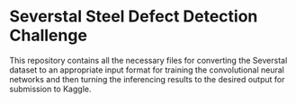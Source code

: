 # Severstal Steel Defect Detection Challenge

This repository contains all the necessary files for converting the Severstal dataset to an appropriate input format for training the convolutional neural networks and then turning the inferencing results to the desired output for submission to Kaggle.
